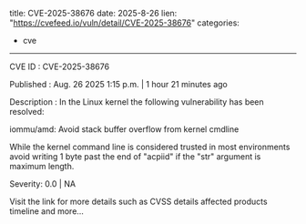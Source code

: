  
title: CVE-2025-38676
date: 2025-8-26
lien: "https://cvefeed.io/vuln/detail/CVE-2025-38676"
categories:
  - cve
---

CVE ID : CVE-2025-38676

Published :  Aug. 26
2025
1:15 p.m. | 1 hour
21 minutes ago

Description : In the Linux kernel
the following vulnerability has been resolved:

iommu/amd: Avoid stack buffer overflow from kernel cmdline

While the kernel command line is considered trusted in most environments
avoid writing 1 byte past the end of "acpiid" if the "str" argument is
maximum length.

Severity: 0.0 | NA

Visit the link for more details
such as CVSS details
affected products
timeline
and more...
